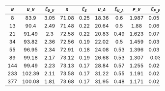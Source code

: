 ﻿| ***`N`*** | ***`U_V`*** | ***`E`<sub>`U_V`</sub>*** | ***`S`*** | ***`E`<sub>`S`</sub>*** | ***`U_A`*** | ***`E`<sub>`U_A`</sub>*** | ***`P_V`*** | ***`E`<sub>`P_V`</sub>*** | ***`P_A`*** | ***`E`<sub>`P_A`</sub>*** |
|:---------:|:-----------:|:-------------------------:|:---------:|:-----------------------:|:-----------:|:-------------------------:|:-----------:|:-------------------------:|:-----------:|:-------------------------:|
| 8         | 83.9        | 3.05                      | 71.08     | 0.25                    | 18.36       | 0.6                       | 1.987       | 0.057                     | 6.784       | 0.279                     |
| 13        | 90.4        | 2.49                      | 71.48     | 0.22                    | 20.64       | 0.5                       | 1.88        | 0.069                     | 6.137       | 0.278                     |
| 21        | 91.49       | 2.3                       | 72.58     | 0.22                    | 20.83       | 0.49                      | 1.623       | 0.079                     | 4.862       | 0.171                     |
| 34        | 93.82       | 2.36                      | 72.56     | 0.19                    | 22.02       | 0.5                       | 1.459       | 0.036                     | 4.24        | 0.105                     |
| 55        | 96.95       | 2.34                      | 72.91     | 0.18                    | 24.08       | 0.53                      | 1.396       | 0.032                     | 3.805       | 0.087                     |
| 89        | 99.18       | 2.17                      | 73.12     | 0.19                    | 26.68       | 0.53                      | 1.307       | 0.03                      | 3.352       | 0.074                     |
| 144       | 99.49       | 2.23                      | 73.13     | 0.17                    | 28.84       | 0.57                      | 1.255       | 0.026                     | 3.044       | 0.061                     |
| 233       | 102.39      | 2.11                      | 73.58     | 0.17                    | 31.22       | 0.55                      | 1.191       | 0.024                     | 2.766       | 0.055                     |
| 377       | 100.08      | 1.81                      | 73.68     | 0.17                    | 31.95       | 0.48                      | 1.171       | 0.021                     | 2.585       | 0.042                     |
